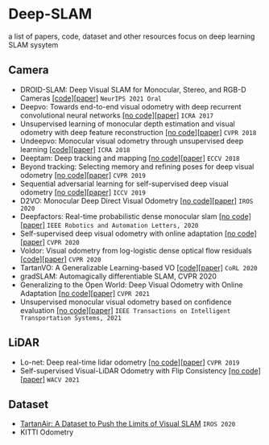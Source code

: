 # Deep-SLAM
a list of papers, code, dataset and other resources focus on deep learning SLAM sysytem

## Camera
* DROID-SLAM: Deep Visual SLAM for Monocular, Stereo, and RGB-D Cameras [[code]](https://github.com/princeton-vl/DROID-SLAM)[[paper]](https://arxiv.org/pdf/2108.10869) `NeurIPS 2021 Oral`
* Deepvo: Towards end-to-end visual odometry with deep recurrent convolutional neural networks [[no code]]()[[paper]](https://arxiv.org/pdf/1709.08429) `ICRA 2017`
* Unsupervised learning of monocular depth estimation and visual odometry with deep feature reconstruction [[no code]]()[[paper]](https://openaccess.thecvf.com/content_cvpr_2018/papers/Zhan_Unsupervised_Learning_of_CVPR_2018_paper.pdf) `CVPR 2018`
* Undeepvo: Monocular visual odometry through unsupervised deep learning [[code]](http://senwang.gitlab.io/UnDeepVO)[[paper]](https://arxiv.org/pdf/1709.06841) `ICRA 2018`
* Deeptam: Deep tracking and mapping [[no code]]()[[paper]](http://openaccess.thecvf.com/content_ECCV_2018/papers/Huizhong_Zhou_DeepTAM_Deep_Tracking_ECCV_2018_paper.pdf) `ECCV 2018`
* Beyond tracking: Selecting memory and refining poses for deep visual odometry [[no code]]()[[paper]](https://openaccess.thecvf.com/content_CVPR_2019/papers/Xue_Beyond_Tracking_Selecting_Memory_and_Refining_Poses_for_Deep_Visual_CVPR_2019_paper.pdf) `CVPR 2019`
* Sequential adversarial learning for self-supervised deep visual odometry [[no code]]()[[paper]](https://openaccess.thecvf.com/content_ICCV_2019/papers/Li_Sequential_Adversarial_Learning_for_Self-Supervised_Deep_Visual_Odometry_ICCV_2019_paper.pdf) `ICCV 2019`
* D2VO: Monocular Deep Direct Visual Odometry [[no code]]()[[paper]](http://ras.papercept.net/images/temp/IROS/files/2025.pdf) `IROS 2020`
* Deepfactors: Real-time probabilistic dense monocular slam [[no code]]()[[paper]](https://arxiv.org/pdf/2001.05049) `IEEE Robotics and Automation Letters, 2020`
* Self-supervised deep visual odometry with online adaptation [[no code]]()[[paper]](http://openaccess.thecvf.com/content_CVPR_2020/papers/Li_Self-Supervised_Deep_Visual_Odometry_With_Online_Adaptation_CVPR_2020_paper.pdf) `CVPR 2020`
* Voldor: Visual odometry from log-logistic dense optical flow residuals [[code]](https://github.com/htkseason/VOLDOR)[[paper]](http://openaccess.thecvf.com/content_CVPR_2020/papers/Min_VOLDOR_Visual_Odometry_From_Log-Logistic_Dense_Optical_Flow_Residuals_CVPR_2020_paper.pdf) `CVPR 2020`
* TartanVO: A Generalizable Learning-based VO [[code]](https://github.com/castacks/tartanvo)[[paper]](https://arxiv.org/pdf/2011.00359) `CoRL 2020`
* gradSLAM: Automagically differentiable SLAM, CVPR 2020
* Generalizing to the Open World: Deep Visual Odometry with Online Adaptation [[no code]]()[[paper]](https://openaccess.thecvf.com/content/CVPR2021/papers/Li_Generalizing_to_the_Open_World_Deep_Visual_Odometry_With_Online_CVPR_2021_paper.pdf) `CVPR 2021`
* Unsupervised monocular visual odometry based on confidence evaluation [[no code]]()[[paper]](https://ieeexplore.ieee.org/abstract/document/9345430/) `IEEE Transactions on Intelligent Transportation Systems, 2021`




## LiDAR
* Lo-net: Deep real-time lidar odometry [[no code]]()[[paper]](https://openaccess.thecvf.com/content_CVPR_2019/papers/Li_LO-Net_Deep_Real-Time_Lidar_Odometry_CVPR_2019_paper.pdf) `CVPR 2019`
* Self-supervised Visual-LiDAR Odometry with Flip Consistency [[no code]]()[[paper]](https://openaccess.thecvf.com/content/WACV2021/papers/Li_Self-Supervised_Visual-LiDAR_Odometry_With_Flip_Consistency_WACV_2021_paper.pdf) `WACV 2021`


## Dataset
* [TartanAir: A Dataset to Push the Limits of Visual SLAM](https://github.com/castacks/tartanvo) `IROS 2020`
* KITTI Odometry
